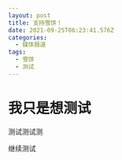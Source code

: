 ```yaml
---
layout: post
title: 支持雪饼！
date: 2021-09-25T06:23:41.576Z
categories:
  - 媒体报道
tags:
  - 雪饼
  - 测试
---
```

# 我只是想测试

测试测试测

<!--more-->

继续测试